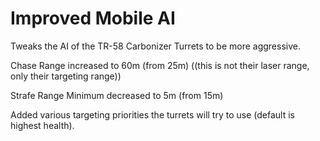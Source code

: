 # Improved Mobile AI
Tweaks the AI of the TR-58 Carbonizer Turrets to be more aggressive.

Chase Range increased to 60m (from 25m) ((this is not their laser range, only their targeting range))

Strafe Range Minimum decreased to 5m (from 15m)

Added various targeting priorities the turrets will try to use (default is highest health).
